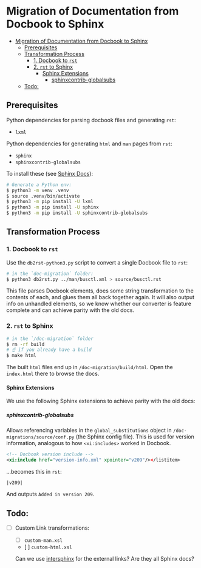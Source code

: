 # Migration of Documentation from Docbook to Sphinx

- [Migration of Documentation from Docbook to Sphinx](#migration-of-documentation-from-docbook-to-sphinx)
  - [Prerequisites](#prerequisites)
  - [Transformation Process](#transformation-process)
    - [1. Docbook to `rst`](#1-docbook-to-rst)
    - [2. `rst` to Sphinx](#2-rst-to-sphinx)
      - [Sphinx Extensions](#sphinx-extensions)
        - [sphinxcontrib-globalsubs](#sphinxcontrib-globalsubs)
  - [Todo:](#todo)

## Prerequisites

Python dependencies for parsing docbook files and generating `rst`:

- `lxml`

Python dependencies for generating `html` and `man` pages from `rst`:
- `sphinx`
- `sphinxcontrib-globalsubs`

To install these (see [Sphinx Docs](https://www.sphinx-doc.org/en/master/tutorial/getting-started.html#setting-up-your-project-and-development-environment)):

```sh
# Generate a Python env:
$ python3 -m venv .venv
$ source .venv/bin/activate
$ python3 -m pip install -U lxml
$ python3 -m pip install -U sphinx
$ python3 -m pip install -U sphinxcontrib-globalsubs
```

## Transformation Process

### 1. Docbook to `rst`

Use the `db2rst-python3.py` script to convert a single Docbook file to `rst`:

```sh
# in the `doc-migration` folder:
$ python3 db2rst.py ../man/busctl.xml > source/busctl.rst
```

This file parses Docbook elements, does some string transformation to the contents of each, and glues them all back together again. It will also output info on unhandled elements, so we know whether our converter is feature complete and can achieve parity with the old docs.

### 2. `rst` to Sphinx

```sh
# in the `/doc-migration` folder
$ rm -rf build
# ☝️ if you already have a build
$ make html
```

The built `html` files end up in `/doc-migration/build/html`. Open the `index.html` there to browse the docs.

#### Sphinx Extensions

We use the following Sphinx extensions to achieve parity with the old docs:

##### sphinxcontrib-globalsubs

Allows referencing variables in the `global_substitutions` object in `/doc-migrations/source/conf.py` (the Sphinx config file). This is used for version information, analogous to how `<xi:includes>` worked in Docbook.

```xml
<!-- Docbook version include -->
<xi:include href="version-info.xml" xpointer="v209"/></listitem>
```

…becomes this in `rst`:

```
|v209|
```

And outputs `Added in version 209`.

## Todo:

- [ ] Custom Link transformations:
  - [ ] `custom-man.xsl`
  - [ ] `custom-html.xsl`

  Can we use [intersphinx](https://www.sphinx-doc.org/en/master/usage/quickstart.html#intersphinx) for the external links? Are they all Sphinx docs?
